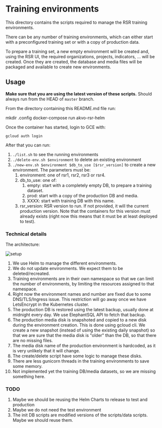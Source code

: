 # Training environments

This directory contains the scripts required to manage the RSR training environments.

There can be any number of training environments, which can either start with a preconfigured training set or with a copy of production data.

To prepare a training set, a new empty environment will be created and, using the RSR UI, the required organizations, projects, indicators, ... will be created. Once they are created, the database and media files will be packaged and available to create new environments.

## Usage

**Make sure that you are using the latest version of these scripts.** Should always run from the HEAD of `master` branch.

From the directory containing this README.md file run:

   mkdir .config 
   docker-compose run akvo-rsr-helm

Once the container has started, login to GCE with: 

    gcloud auth login

After that you can run:

1. `./list.sh` to see the running environments
1. `./delete-env.sh $environment` to delete an existing environment
1. `./new-env.sh $environment $db_to_use [$rsr_version]` to create a new environment. The parameters must be:
   1. environment: one of rsr1, rsr2, rsr3 or rsr4. 
   1. db_to_use: one of:
       1. empty: start with a completely empty DB, to prepare a training dataset.
       1. prod: start with a copy of the production DB and media.
       1. XXXX: start with training DB with this name.
   1. rsr_version: RSR version to run. If not provided, it will the current production version. 
   Note that the containers for this version must already exists (right now this means that it must be at least deployed to test).

### Technical details

The architecture:

![setup](http://www.plantuml.com/plantuml/proxy?cache=no&src=https://raw.githubusercontent.com/akvo/akvo-rsr/develop/ci/training-envs/architecture.puml)

1. We use Helm to manage the different environments.
1. We do not update environments. We expect them to be deleted/recreated.
1. Training environments are in their own namespace so that we can limit the number of environments, by limiting the resources assigned to that namespace.
1. Right now the environment names and number are fixed due to some DNS/TLS/Ingress issue. This restriction will go away once we have LetsEncrypt in the Kubernetes cluster.
1. The production DB is restored using the latest backup, usually done at midnight every day. We use ElephantSQL API to fetch that backup.
1. The production media disk is snapshoted and copied to a new disk during the environment creation. This is done using gcloud cli. We create a new snapshot (instead of using the existing daily snapshot) so that we are sure that the media disk is "older" than the DB, so that there are no missing files.  
1. The media disk name of the production environment is hardcoded, as it is very unlikely that it will change.
1. The create/delete script have some logic to manage these disks.
1. There are less gunicorn threads in the training environments to save some memory.
1. Not implemented yet the training DB/media datasets, so we are missing something here.

### TODO

1. Maybe we should be reusing the Helm Charts to release to test and production
1. Maybe we do not need the test environment
1. The init DB scripts are modified versions of the scripts/data scripts. Maybe we should reuse them.
